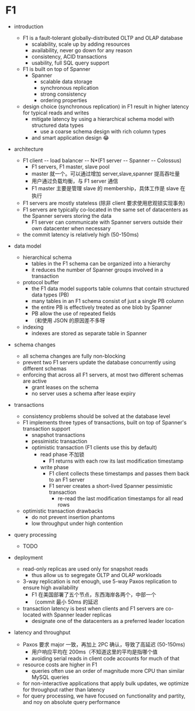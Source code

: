 # F1

- introduction
    - F1 is a fault-tolerant globally-distributed OLTP and OLAP database
        - scalability, scale up by adding resources
        - availability, never go down for any reason
        - consistency, ACID transactions
        - usability, full SQL query support
    - F1 is built on top of Spanner
        - Spanner
            - scalable data storage
            - synchronous replication
            - strong consistency
            - ordering properties
    - design choice (synchronous replication) in F1 result in higher latency for typical reads and writes
        - mitigate latency by using a hierarchical schema model with structured data types
            - use a coarse schema design with rich column types
        - and smart application design 😂

- architecture
    - F1 client -- load balancer -- N*(F1 server -- Spanner -- Colossus)
        - F1 servers, F1 master, slave pool
        - master 就一个。可以通过增加 server,slave,spanner 提高吞吐量
        - 用户通过负载均衡，与 F1 server 通信
        - F1 master 主要是管理 slave 的 membership，具体工作是 slave 在执行
    - F1 servers are mostly stateless (除非 client 要求使用悲观锁实现事务)
    - F1 servers are typically co-located in the same set of datacenters as the Spanner servers storing the data
        - F1 server can communicate with Spanner servers outside their own datacenter when necessary
    - the commit latency is relatively high (50-150ms)

- data model
    - hierarchical schema
        - tables in the F1 schema can be organized into a hierarchy
        - it reduces the number of Spanner groups involved in a transaction
    - protocol buffer
        - the F1 data model supports table columns that contain structured data types (PB)
        - many tables in an F1 schema consist of just a single PB column
        - the entire PB is effectively treated as one blob by Spanner
        - PB allow the use of repeated fields
        - （和使用 JSON 的原因差不多呀
    - indexing
        - indexes are stored as separate table in Spanner

- schema changes
    - all schema changes are fully non-blocking
    - prevent two F1 servers update the database concurrently using different schemas
    - enforcing that across all F1 servers, at most two different schemas are active
        - grant leases on the schema
        - no server uses a schema after lease expiry

- transactions
    - consistency problems should be solved at the database level
    - F1 implements three types of transactions, built on top of Spanner's transaction support
        - snapshot transactions
        - pessimistic transaction
        - optimistic transaction (F1 clients use this by default)
            - read phase 不加锁
                - F1 returns with each row its last modification timestamp
            - write phase
                - F1 client collects these timestamps and passes them back to an F1 server
                - F1 server creates a short-lived Spanner pessimistic transaction
                    - re-read the last modification timestamps for all read rows
    - optimistic transaction drawbacks
        - do not prevent insertion phantoms
        - low throughput under high contention

- query processing
    - TODO

- deployment
    - read-only replicas are used only for snapshot reads
        - thus allow us to segregate OLTP and OLAP workloads
    - 3-way replication is not enough, use 5-way Paxos replication to ensure high availability
        - F1 在美国部署了五个节点，东西海岸各两个，中部一个
        - （commit 最小 50ms 的延迟
    - transaction latency is best when clients and F1 servers are co-located with Spanner leader replicas
        - designate one of the datacenters as a preferred leader location

- latency and throughput
    - Paxos 要求 major 一致，再加上 2PC 确认，导致了高延迟 (50-150ms)
        - 用户响应平均在 200ms（不知道这里的平均是指哪个值
        - avoiding serial reads in client code accounts for much of that
    - resource costs are higher in F1
        - queries often use an order of magnitude more CPU than similar MySQL queries
    - for non-interactive applications that apply bulk updates, we optimize for throughput rather than latency
    - for query processing, we have focused on functionality and partity, and noy on absolute query performance
